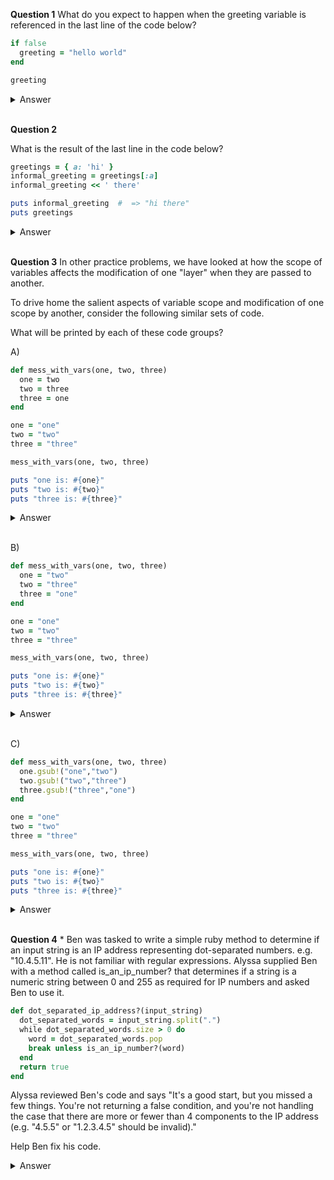 
**Question 1**
What do you expect to happen when the greeting variable is referenced in the last line of the code below?

```ruby
if false
  greeting = "hello world"
end

greeting
```

<details>
<summary>Answer</summary>

`greeting` will return `nil`

conditional operators in ruby as `if`, `else`, `eslif` are  keeping the normal execution of the flow and are not separate scopes. Even if a branch is not executed, a variable initialized within it is still available to the program, although its value will be `nil`

*greeting is nil here, and no "undefined method or local variable" exception is thrown. Typically, when you reference an uninitialized variable, Ruby will raise an exception, stating that it’s undefined. However, when you initialize a local variable within an if block, even if that if block doesn’t get executed, the local variable is initialized to nil.*

</details>
</br>

**Question 2**

What is the result of the last line in the code below?

```ruby
greetings = { a: 'hi' }
informal_greeting = greetings[:a]
informal_greeting << ' there'

puts informal_greeting  #  => "hi there"
puts greetings
```

<details>
<summary>Answer</summary>

The last line will print `{ a: 'hi' }` anr return `nil`

when we initialize `informal_greeting` and assign to `greetings[:a]`
`greetings[:a]` and `informal_greeting` will point to the same object in memory.
on next line when we append via `#<<` destructive operator we are mutating the object keeping the same object_id. Then the the objet will be `hi there` for
`greetings[:a]` and `informal_greeting` as are still pointing to the same object.
in case we we reassign `informal_greeting` or/and we use a method as `#+=` then
informal greetings will point to another place in memory and greetings will not
mutate and will keep is original value.

*The output is {:a=>"hi there"}. The reason is because informal_greeting is a reference to the original object. The line informal_greeting << ' there' was using the String#<< method, which modifies the object that called it. This means that the original object was changed, thereby impacting the value in greetings. If instead of modifying the original object, we wanted to only modify informal_greeting but not greetings, there are a couple of options:*

*we could initialize informal_greeting with a reference to a new object containing the same value by informal_greeting = greetings[:a].clone.
we can use string concatenation, informal_greeting = informal_greeting + ' there', which returns a new String object instead of modifying the original object.*

</details>
</br>


**Question 3**
In other practice problems, we have looked at how the scope of variables affects the modification of one "layer" when they are passed to another.

To drive home the salient aspects of variable scope and modification of one scope by another, consider the following similar sets of code.

What will be printed by each of these code groups?

A)

```ruby
def mess_with_vars(one, two, three)
  one = two
  two = three
  three = one
end

one = "one"
two = "two"
three = "three"

mess_with_vars(one, two, three)

puts "one is: #{one}"
puts "two is: #{two}"
puts "three is: #{three}"

```
<details>
<summary>Answer</summary>

It is a better practice to change argument names, then it is more clear.
the arguments are different variables as `one`,`two`,`three` when we pass
them to a method they point to the same object first. Once inside penends
what we do with this variables. In this case.

```ruby
def mess_with_vars(a, b, c)
  a = b #as we reassign `a` then will point to different place in memory of "one"
  b = c #as we reassign `b` then will point to different place in memory of "two"
  c = a #as we reassign `c` then will point to different place in memory of "three"
end
```
mess_with_vars(one, two, three)#>>=> "two" #as `a` is reassigned with `b` and `b` 
is `"two"`.

In the end as the arguments and variables are no longer pointing to the same object
nothing will change in the outer scope.

one is: one
two is: two
three is: three

</details>
</br>


B)
```ruby
def mess_with_vars(one, two, three)
  one = "two"
  two = "three"
  three = "one"
end

one = "one"
two = "two"
three = "three"

mess_with_vars(one, two, three)

puts "one is: #{one}"
puts "two is: #{two}"
puts "three is: #{three}"
```
<details>
<summary>Answer</summary>

`mess_with_vars(one, two, three)`>>=> "one"

Same case as above. We are reassigning each of the argument variables.

one is: one
two is: two
three is: three

</details>
</br>

C)
```ruby
def mess_with_vars(one, two, three)
  one.gsub!("one","two")
  two.gsub!("two","three")
  three.gsub!("three","one")
end

one = "one"
two = "two"
three = "three"

mess_with_vars(one, two, three)

puts "one is: #{one}"
puts "two is: #{two}"
puts "three is: #{three}"
```
<details>
<summary>Answer</summary>

As we use a destructive method as `#gsub!` we are mutating the object
and `one` as argument and `one` as variable are pointing to the same object.
Same for `two` and `three` then will be all modified.

one is: two
two is: three
three is: one
</details>
</br>


**Question 4** *
Ben was tasked to write a simple ruby method to determine if an input string is an IP address representing dot-separated numbers. e.g. "10.4.5.11". He is not familiar with regular expressions. Alyssa supplied Ben with a method called is_an_ip_number? that determines if a string is a numeric string between 0 and 255 as required for IP numbers and asked Ben to use it.

```ruby
def dot_separated_ip_address?(input_string)
  dot_separated_words = input_string.split(".")
  while dot_separated_words.size > 0 do
    word = dot_separated_words.pop
    break unless is_an_ip_number?(word)
  end
  return true
end
```

Alyssa reviewed Ben's code and says "It's a good start, but you missed a few things. You're not returning a false condition, and you're not handling the case that there are more or fewer than 4 components to the IP address (e.g. "4.5.5" or "1.2.3.4.5" should be invalid)."

Help Ben fix his code.

<details>
<summary>Answer</summary>
*
There are several ways to fix this. To determine if there are exactly 4 dot-separated "words" in the string, you can simply add a check for dot_separated_words.size after splitting the string.*

*The other error in Ben's code is that instead of returning false upon encountering a non-numeric component, he used break to break out of the while loop. Once he breaks, control falls through to the return true statement. He can fix this by performing return false instead of break.*


```ruby
def dot_separated_ip_address?(input_string)
  dot_separated_words = input_string.split(".")
  return false unless dot_separated_words.size == 4

  while dot_separated_words.size > 0 do
    word = dot_separated_words.pop
    return false unless is_an_ip_number?(word)
  end

  true
end
```

*Note: Ben's original return true on the last line of the method can be shortened to just true. This is because Ruby returns the result of the last evaluated expression.*

</details>
</br>